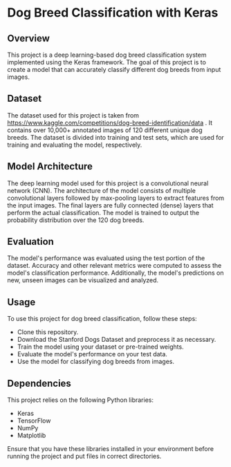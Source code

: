 
# Dog Breed Classification with Keras
## Overview
This project is a deep learning-based dog breed classification system implemented using the Keras framework. The goal of this project is to create a model that can accurately classify different dog breeds from input images.


## Dataset
The dataset used for this project is taken from https://www.kaggle.com/competitions/dog-breed-identification/data . It contains over 10,000+ annotated images of 120 different unique dog breeds. The dataset is divided into training and test sets, which are used for training and evaluating the model, respectively.

## Model Architecture
The deep learning model used for this project is a convolutional neural network (CNN). The architecture of the model consists of multiple convolutional layers followed by max-pooling layers to extract features from the input images. The final layers are fully connected (dense) layers that perform the actual classification. The model is trained to output the probability distribution over the 120 dog breeds.

## Evaluation
The model's performance was evaluated using the test portion of the dataset. Accuracy and other relevant metrics were computed to assess the model's classification performance. Additionally, the model's predictions on new, unseen images can be visualized and analyzed.

## Usage
  To use this project for dog breed classification, follow these steps:

 * Clone this repository.
 * Download the Stanford Dogs Dataset and preprocess it as necessary.
 * Train the model using your dataset or pre-trained weights.  
 * Evaluate the model's performance on your test data.
 * Use the model for classifying dog breeds from images.

## Dependencies
This project relies on the following Python libraries:

  * Keras
  * TensorFlow
  * NumPy
  * Matplotlib
  
Ensure that you have these libraries installed in your environment before running the project and put files in correct directories.
